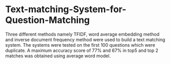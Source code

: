 # Text-matching-System-for-Question-Matching
Three different methods namely TFIDF, word average embedding method and inverse document frequency method were used to build a text matching system. The systems were tested on the first 100 questions which were duplicate. A maximum accuracy score of 77% and 67% in top5 and top 2 matches was obtained using average word model.
